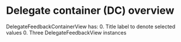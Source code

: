 # Delegate container (DC) overview

DelegateFeedbackContainerView has:
0. Title label to denote selected values
0. Three DelegateFeedbackView instances

